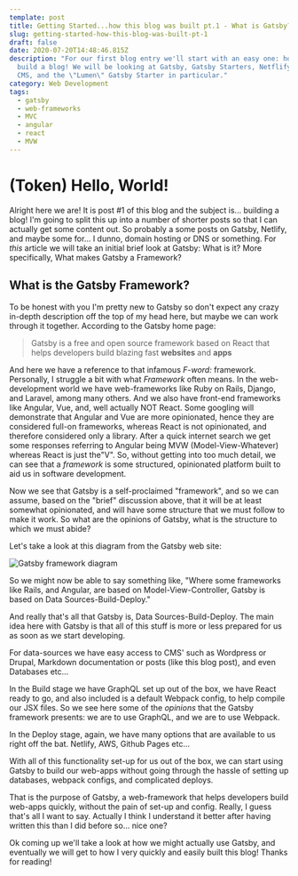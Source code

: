 ```yaml
---
template: post
title: Getting Started...how this blog was built pt.1 - What is Gatsby?
slug: getting-started-how-this-blog-was-built-pt-1
draft: false
date: 2020-07-20T14:48:46.815Z
description: "For our first blog entry we'll start with an easy one: how to
  build a blog! We will be looking at Gatsby, Gatsby Starters, Netflify, Netlify
  CMS, and the \"Lumen\" Gatsby Starter in particular."
category: Web Development
tags:
  - gatsby
  - web-frameworks
  - MVC
  - angular
  - react
  - MVW
---
```

# (Token) Hello, World!

Alright here we are! It is post #1 of this blog and the subject is... building a blog! I'm going to split this up into a number of shorter posts so that I can actually get some content out. So probably a some posts on Gatsby, Netlify, and maybe some for... I dunno, domain hosting or DNS or something. For *this* article we will take an initial brief look at Gatsby: What is it? More specifically, What makes Gatsby a Framework?

## What is the Gatsby Framework?

To be honest with you I'm pretty new to Gatsby so don't expect any crazy in-depth description off the top of my head here, but maybe we can work through it together. According to the Gatsby home page: 

> Gatsby is a free and open source framework based on React that helps developers build blazing fast **websites** and **apps**

And here we have a reference to that infamous *F-word:* framework. Personally, I struggle a bit with what *Framework* often means. In the web-development world we have web-frameworks like Ruby on Rails, Django, and Laravel, among many others. And we also have front-end frameworks like Angular, Vue, and, well actually NOT React. Some googling will demonstrate that Angular and Vue are more opinionated, hence they are considered full-on frameworks, whereas React is not opinionated, and therefore considered only a library. After a quick internet search we get some responses referring to Angular being MVW (Model-View-Whatever) whereas React is just the"V". So, without getting into too much detail, we can see that a *framework* is some structured, opinionated platform built to aid us in software development.

Now we see that Gatsby is a self-proclaimed "framework", and so we can assume, based on the "brief" discussion above, that it will be at least somewhat opinionated, and will have some structure that we must follow to make it work. So what are the opinions of Gatsby, what is the structure to which we must abide? 

Let's take a look at this diagram from the Gatsby web site: 

![Gatsby framework diagram](/media/screen-shot-2020-07-20-at-10.32.18-pm.png "The Gatsby Framework")

So we might now be able to say something like, "Where some frameworks like Rails, and Angular, are based on Model-View-Controller, Gatsby is based on Data Sources-Build-Deploy."

And really that's all that Gatsby is, Data Sources-Build-Deploy. The main idea here with Gatsby is that all of this stuff is more or less prepared for us as soon as we start developing. 

For data-sources we have easy access to CMS' such as Wordpress or Drupal, Markdown documentation or posts (like this blog post), and even Databases etc... 

In the Build stage we have GraphQL set up out of the box, we have React ready to go, and also included is a default Webpack config, to help compile our JSX files. So we see here some of the *opinions* that the Gatsby framework presents: we are to use GraphQL, and we are to use Webpack. 

In the Deploy stage, again, we have many options that are available to us right off the bat. Netlify, AWS, Github Pages etc... 

With all of this functionality set-up for us out of the box, we can start using Gatsby to build our web-apps without going through the hassle of setting up databases, webpack configs, and complicated deploys. 

That is the purpose of Gatsby, a web-framework that helps developers build web-apps quickly, without the pain of set-up and config. Really, I guess that's all I want to say. Actually I think I understand it better after having written this than I did before so... nice one? 

Ok coming up we'll take a look at how we might actually use Gatsby, and eventually we will get to how I very quickly and easily built this blog! Thanks for reading!